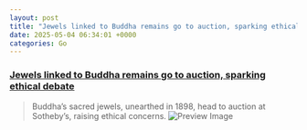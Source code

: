 ```yaml
---
layout: post
title: "Jewels linked to Buddha remains go to auction, sparking ethical debate"
date: 2025-05-04 06:34:01 +0000
categories: Go
---
```


### [Jewels linked to Buddha remains go to auction, sparking ethical debate](https://www.bbc.com/news/articles/ckg2elg3zxyo)

> Buddha’s sacred jewels, unearthed in 1898, head to auction at Sotheby’s, raising ethical concerns.
![Preview Image](https://ichef.bbci.co.uk/news/1024/branded_news/78bf/live/69b324b0-25e2-11f0-8c66-ebf25fc2cfef.jpg)

